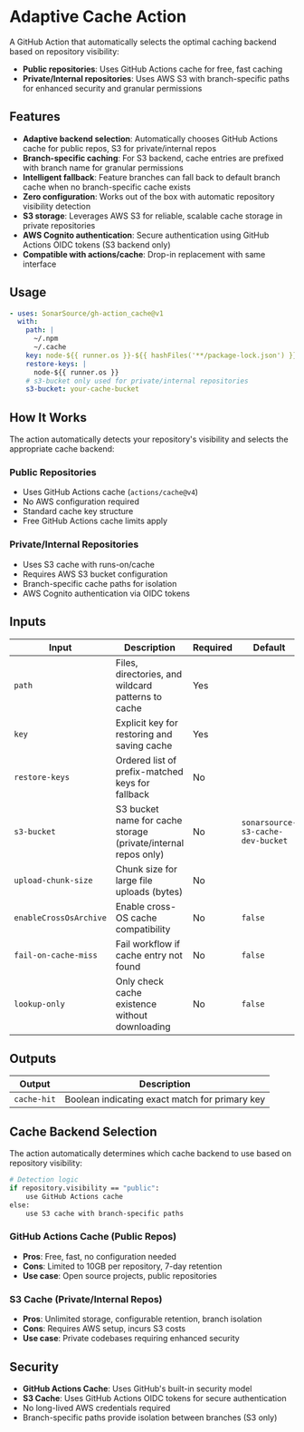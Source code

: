 # Adaptive Cache Action

A GitHub Action that automatically selects the optimal caching backend based on repository visibility:
- **Public repositories**: Uses GitHub Actions cache for free, fast caching
- **Private/Internal repositories**: Uses AWS S3 with branch-specific paths for enhanced security and granular permissions

## Features

- **Adaptive backend selection**: Automatically chooses GitHub Actions cache for public repos, S3 for private/internal repos
- **Branch-specific caching**: For S3 backend, cache entries are prefixed with branch name for granular permissions
- **Intelligent fallback**: Feature branches can fall back to default branch cache when no branch-specific cache exists
- **Zero configuration**: Works out of the box with automatic repository visibility detection
- **S3 storage**: Leverages AWS S3 for reliable, scalable cache storage in private repositories
- **AWS Cognito authentication**: Secure authentication using GitHub Actions OIDC tokens (S3 backend only)
- **Compatible with actions/cache**: Drop-in replacement with same interface

## Usage

```yaml
- uses: SonarSource/gh-action_cache@v1
  with:
    path: |
      ~/.npm
      ~/.cache
    key: node-${{ runner.os }}-${{ hashFiles('**/package-lock.json') }}
    restore-keys: |
      node-${{ runner.os }}
    # s3-bucket only used for private/internal repositories
    s3-bucket: your-cache-bucket
```

## How It Works

The action automatically detects your repository's visibility and selects the appropriate cache backend:

### Public Repositories
- Uses GitHub Actions cache (`actions/cache@v4`)
- No AWS configuration required
- Standard cache key structure
- Free GitHub Actions cache limits apply

### Private/Internal Repositories  
- Uses S3 cache with runs-on/cache
- Requires AWS S3 bucket configuration
- Branch-specific cache paths for isolation
- AWS Cognito authentication via OIDC tokens

## Inputs

| Input | Description | Required | Default |
|-------|-------------|----------|---------|
| `path` | Files, directories, and wildcard patterns to cache | Yes | |
| `key` | Explicit key for restoring and saving cache | Yes | |
| `restore-keys` | Ordered list of prefix-matched keys for fallback | No | |
| `s3-bucket` | S3 bucket name for cache storage (private/internal repos only) | No | `sonarsource-s3-cache-dev-bucket` |
| `upload-chunk-size` | Chunk size for large file uploads (bytes) | No | |
| `enableCrossOsArchive` | Enable cross-OS cache compatibility | No | `false` |
| `fail-on-cache-miss` | Fail workflow if cache entry not found | No | `false` |
| `lookup-only` | Only check cache existence without downloading | No | `false` |

## Outputs

| Output | Description |
|--------|-------------|
| `cache-hit` | Boolean indicating exact match for primary key |

## Cache Backend Selection

The action automatically determines which cache backend to use based on repository visibility:

```bash
# Detection logic
if repository.visibility == "public":
    use GitHub Actions cache
else:
    use S3 cache with branch-specific paths
```

### GitHub Actions Cache (Public Repos)
- **Pros**: Free, fast, no configuration needed
- **Cons**: Limited to 10GB per repository, 7-day retention
- **Use case**: Open source projects, public repositories

### S3 Cache (Private/Internal Repos)
- **Pros**: Unlimited storage, configurable retention, branch isolation
- **Cons**: Requires AWS setup, incurs S3 costs
- **Use case**: Private codebases requiring enhanced security

## Security

- **GitHub Actions Cache**: Uses GitHub's built-in security model
- **S3 Cache**: Uses GitHub Actions OIDC tokens for secure authentication
- No long-lived AWS credentials required
- Branch-specific paths provide isolation between branches (S3 only)
